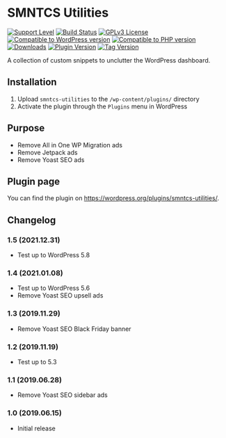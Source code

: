 # SMNTCS Utilities

[![Support Level](https://img.shields.io/badge/support-active-green.svg)](#support-level)
[![Build Status](https://api.travis-ci.com/nielslange/smntcs-utilities.svg?branch=master)](https://api.travis-ci.com/nielslange/smntcs-utilities)
[![GPLv3 License](https://img.shields.io/github/license/nielslange/smntcs-utilities.svg)](https://www.gnu.org/licenses/gpl.html)
[![Compatible to WordPress version](https://plugintests.com/plugins/smntcs-utilities/wp-badge.svg)](https://plugintests.com/plugins/smntcs-utilities/latest)
[![Compatible to PHP version](https://plugintests.com/plugins/smntcs-utilities/php-badge.svg)](https://plugintests.com/plugins/smntcs-utilities/latest)
[![Downloads](https://img.shields.io/wordpress/plugin/dt/smntcs-utilities.svg)](https://wordpress.org/plugins/smntcs-utilities/)
[![Plugin Version](https://img.shields.io/wordpress/plugin/v/smntcs-utilities.svg)](https://wordpress.org/plugins/smntcs-utilities/)
[![Tag Version](https://img.shields.io/github/tag/nielslange/smntcs-utilities.svg)](https://wordpress.org/plugins/smntcs-utilities/)

A collection of custom snippets to unclutter the WordPress dashboard.

## Installation

1. Upload `smntcs-utilities` to the `/wp-content/plugins/` directory
2. Activate the plugin through the `Plugins` menu in WordPress

## Purpose

- Remove All in One WP Migration ads
- Remove Jetpack ads
- Remove Yoast SEO ads

## Plugin page

You can find the plugin on https://wordpress.org/plugins/smntcs-utilities/.

## Changelog

### 1.5 (2021.12.31)

- Test up to WordPress 5.8

### 1.4 (2021.01.08)

- Test up to WordPress 5.6
- Remove Yoast SEO upsell ads

### 1.3 (2019.11.29)

- Remove Yoast SEO Black Friday banner

### 1.2 (2019.11.19)

- Test up to 5.3

### 1.1 (2019.06.28)

- Remove Yoast SEO sidebar ads

### 1.0 (2019.06.15)

- Initial release
